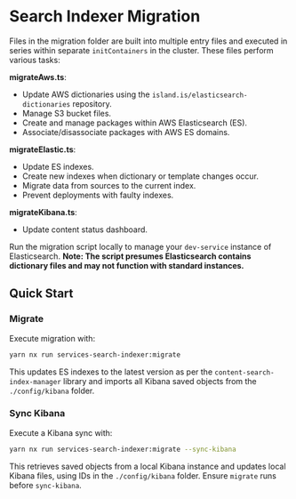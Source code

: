 # Search Indexer Migration

Files in the migration folder are built into multiple entry files and executed in series within separate `initContainers` in the cluster. These files perform various tasks:

**migrateAws.ts**:

- Update AWS dictionaries using the `island.is/elasticsearch-dictionaries` repository.
- Manage S3 bucket files.
- Create and manage packages within AWS Elasticsearch (ES).
- Associate/disassociate packages with AWS ES domains.

**migrateElastic.ts**:

- Update ES indexes.
- Create new indexes when dictionary or template changes occur.
- Migrate data from sources to the current index.
- Prevent deployments with faulty indexes.

**migrateKibana.ts**:

- Update content status dashboard.

Run the migration script locally to manage your `dev-service` instance of Elasticsearch. **Note: The script presumes Elasticsearch contains dictionary files and may not function with standard instances.**

## Quick Start

### Migrate

Execute migration with:

```bash
yarn nx run services-search-indexer:migrate
```

This updates ES indexes to the latest version as per the `content-search-index-manager` library and imports all Kibana saved objects from the `./config/kibana` folder.

### Sync Kibana

Execute a Kibana sync with:

```bash
yarn nx run services-search-indexer:migrate --sync-kibana
```

This retrieves saved objects from a local Kibana instance and updates local Kibana files, using IDs in the `./config/kibana` folder. Ensure `migrate` runs before `sync-kibana`.


